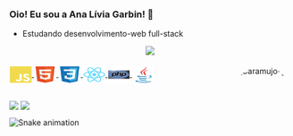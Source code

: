 ### Oio! Eu sou a Ana Lívia Garbin! 👋

- Estudando desenvolvimento-web full-stack

<div align="center">
  <a href="https://github.com/analiviagarbin">
  <img height="180em" src="https://github-readme-stats.vercel.app/api?username=analiviagarbin&show_icons=true&theme=radical&include_all_commits=true&count_private=true"/>
  <!--<img height="180em" src="https://github-readme-stats.vercel.app/api/top-langs/?username=analiviagarbin&layout=compact&langs_count=7&theme=radical"/>-->
</div>

  <div style="display: inline_block"><br>
  <img align="center" alt="Ana-Js" height="30" width="40" src="https://raw.githubusercontent.com/devicons/devicon/master/icons/javascript/javascript-plain.svg">
  <img align="center" alt="Ana-HTML" height="30" width="40" src="https://raw.githubusercontent.com/devicons/devicon/master/icons/html5/html5-original.svg">
  <img align="center" alt="Ana-CSS" height="30" width="40" src="https://raw.githubusercontent.com/devicons/devicon/master/icons/css3/css3-original.svg">
  <img align="center" alt="Ana-React" height="30" width="40" src="https://raw.githubusercontent.com/devicons/devicon/master/icons/react/react-original.svg">
  <img align="center" alt="Ana-Php" height="30" width="40" src="https://raw.githubusercontent.com/devicons/devicon/master/icons/php/php-original.svg">
  <img align="center" alt="Ana-Php" height="30" width="40" src="https://raw.githubusercontent.com/devicons/devicon/master/icons/java/java-original.svg">
  <img align="right" alt="Caramujo-gif" height="150" style="border-radius:50px;" src="https://data.whicdn.com/images/152926369/original.gif">
  </div>

  ## 
  
  <a href = "mailto:analiviamgarbin@gmail.com"><img align="center" src="https://img.shields.io/badge/-Gmail-%23333?style=for-the-badge&logo=gmail&logoColor=white" target="_blank"></a>
  <a href="https://www.linkedin.com/in/ana-l%C3%ADvia-magalh%C3%A3es-garbin-70bb45215/" target="_blank"><img align="center" src="https://img.shields.io/badge/-LinkedIn-%230077B5?style=for-the-badge&logo=linkedin&logoColor=white" target="_blank"></a> 
  
  ![Snake animation](https://github.com/analiviagarbin/analiviagarbin/blob/output/github-contribution-grid-snake.svg)
